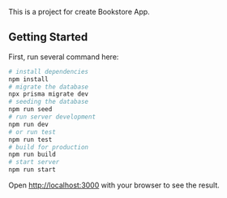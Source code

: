 This is a project for create Bookstore App. 

## Getting Started

First, run several command here:

```bash
# install dependencies
npm install
# migrate the database
npx prisma migrate dev
# seeding the database
npm run seed
# run server development
npm run dev
# or run test
npm run test
# build for production
npm run build
# start server
npm run start
```

Open [http://localhost:3000](http://localhost:3000) with your browser to see the result.
